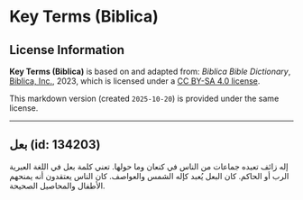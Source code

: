 # Key Terms (Biblica)

## License Information

**Key Terms (Biblica)** is based on and adapted from: _Biblica Bible Dictionary_, [Biblica, Inc.](https://www.biblica.com/), 2023, which is licensed under a [CC BY-SA 4.0 license](https://creativecommons.org/licenses/by-sa/4.0/legalcode.en).

This markdown version (created `2025-10-20`) is provided under the same license.



--------------------------------

## بعل (id: 134203)

إله زائف تعبده جماعات من الناس في كنعان وما حولها. تعني كلمة بعل في اللغة العبرية الرب أو الحاكم. كان البعل يُعبد كإله الشمس والعواصف. كان الناس يعتقدون أنه يمنحهم الأطفال والمحاصيل الصحيحة.


